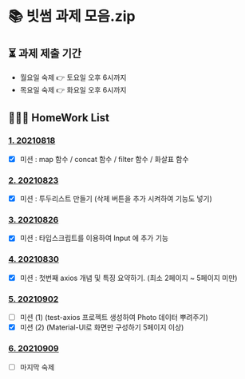 # 📚 빗썸 과제 모음.zip

## ⏳ 과제 제출 기간

- 월요일 숙제 👉 토요일 오후 6시까지
- 목요일 숙제 👉 화요일 오후 6시까지

## 🙆🏻‍♀️ HomeWork List

### [1. 20210818](./01_0818/README.md)

- [x] 미션 : map 함수 / concat 함수 / filter 함수 / 화살표 함수

### [2. 20210823](./02_0823/README.md)

- [x] 미션 : 투두리스트 만들기 (삭제 버튼을 추가 시켜하여 기능도 넣기)

### [3. 20210826](./03_0826/README.md)

- [x] 미션 : 타입스크립트를 이용하여 Input 에 추가 기능

### [4. 20210830](./04_0830/README.md)

- [x] 미션 : 첫번째 axios 개념 및 특징 요약하기. (최소 2페이지 ~ 5페이지 미만)

### [5. 20210902](./05_0902/README.md)

- [ ] 미션 (1) (test-axios 프로젝트 생성하여 Photo 데이터 뿌려주기)
- [x] 미션 (2) (Material-UI로 화면만 구성하기 5페이지 이상)

### [6. 20210909](./06_0909/README.md)

- [ ] 마지막 숙제

